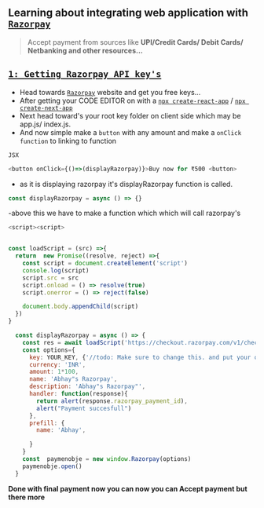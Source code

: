 
## Learning about integrating web application with [`Razorpay`](https://razorpay.com/)

> Accept payment from sources like **UPI/Credit Cards/ Debit Cards/ Netbanking and other resources...**



## [`1: Getting Razorpay API key's`](https://razorpay.com/docs/payments/dashboard/settings/api-keys/)

 

 - Head towards [`Razorpay`](https://razorpay.com/docs/payments/dashboard/settings/api-keys/) website and get you free keys...
 - After getting your CODE EDITOR on with a [`npx create-react-app`](https://reactjs.org/docs/create-a-new-react-app.html) /  [`npx create-next-app`](https://nextjs.org/docs/api-reference/create-next-app)
- Next head toward's your root key folder on client side which may be app.js/ index.js.
- And now simple make a `button` with any amount and make a  `onClick function`  to linking to function


`JSX`
```javascript
<button onClick={()=>(displayRazorpay)}>Buy now for ₹500 <button>
```

- as it is displaying razorpay it's displayRazorpay function is called.

```javascript
const displayRazorpay = async () => {}
```

-above this we have to make a function which which will call razorpay's
```javascript
<script><script>
```
```javascript

const loadScript = (src) =>{
  return  new Promise((resolve, reject) =>{
    const script = document.createElement('script')
    console.log(script)
    script.src = src
    script.onload = () => resolve(true)
    script.onerror = () => reject(false)

    document.body.appendChild(script)
  })
}

```

```javascript
  const displayRazorpay = async () => {
    const res = await loadScript('https://checkout.razorpay.com/v1/checkout.js')
    const options={
      key: YOUR_KEY, {'//todo: Make sure to change this. and put your own test / Production key's'}
      currency: 'INR',
      amount: 1*100,
      name: 'Abhay"s Razorpay',
      description: 'Abhay"s Razorpay"',
      handler: function(response){
        return alert(response.razorpay_payment_id),
        alert("Payment succesfull")
      },
      prefill: {
        name: 'Abhay',

      }
    }
    const  paymenobje = new window.Razorpay(options)
    paymenobje.open()
  }

```

**Done with final payment now you can now you can Accept payment but there more**
